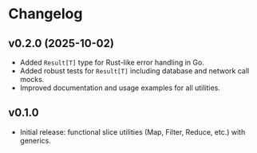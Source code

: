 

# Changelog



## v0.2.0 (2025-10-02)

- Added `Result[T]` type for Rust-like error handling in Go.
- Added robust tests for `Result[T]` including database and network call mocks.
- Improved documentation and usage examples for all utilities.



## v0.1.0

- Initial release: functional slice utilities (Map, Filter, Reduce, etc.) with generics.
